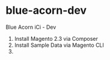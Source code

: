 # blue-acorn-dev
Blue Acorn iCi - Dev

1. Install Magento 2.3 via Composer
2. Install Sample Data via Magento CLI
3. 
